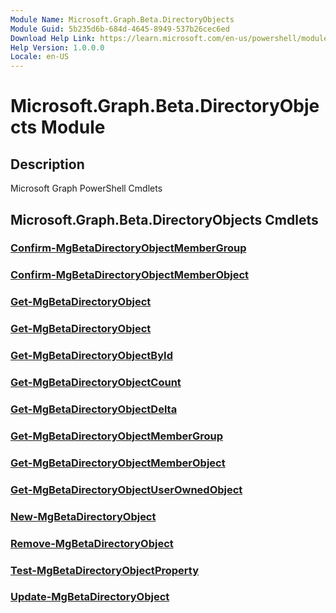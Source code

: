```yaml
---
Module Name: Microsoft.Graph.Beta.DirectoryObjects
Module Guid: 5b235d6b-684d-4645-8949-537b26cec6ed
Download Help Link: https://learn.microsoft.com/en-us/powershell/module/microsoft.graph.beta.directoryobjects/?view=graph-powershell-beta
Help Version: 1.0.0.0
Locale: en-US
---
```


# Microsoft.Graph.Beta.DirectoryObjects Module
## Description
Microsoft Graph PowerShell Cmdlets

## Microsoft.Graph.Beta.DirectoryObjects Cmdlets
### [Confirm-MgBetaDirectoryObjectMemberGroup](Confirm-MgBetaDirectoryObjectMemberGroup.md)

### [Confirm-MgBetaDirectoryObjectMemberObject](Confirm-MgBetaDirectoryObjectMemberObject.md)

### [Get-MgBetaDirectoryObject](Get-MgBetaDirectoryObject.md)

### [Get-MgBetaDirectoryObject](Get-MgBetaDirectoryObject.md)

### [Get-MgBetaDirectoryObjectById](Get-MgBetaDirectoryObjectById.md)

### [Get-MgBetaDirectoryObjectCount](Get-MgBetaDirectoryObjectCount.md)

### [Get-MgBetaDirectoryObjectDelta](Get-MgBetaDirectoryObjectDelta.md)

### [Get-MgBetaDirectoryObjectMemberGroup](Get-MgBetaDirectoryObjectMemberGroup.md)

### [Get-MgBetaDirectoryObjectMemberObject](Get-MgBetaDirectoryObjectMemberObject.md)

### [Get-MgBetaDirectoryObjectUserOwnedObject](Get-MgBetaDirectoryObjectUserOwnedObject.md)

### [New-MgBetaDirectoryObject](New-MgBetaDirectoryObject.md)

### [Remove-MgBetaDirectoryObject](Remove-MgBetaDirectoryObject.md)

### [Test-MgBetaDirectoryObjectProperty](Test-MgBetaDirectoryObjectProperty.md)

### [Update-MgBetaDirectoryObject](Update-MgBetaDirectoryObject.md)




















